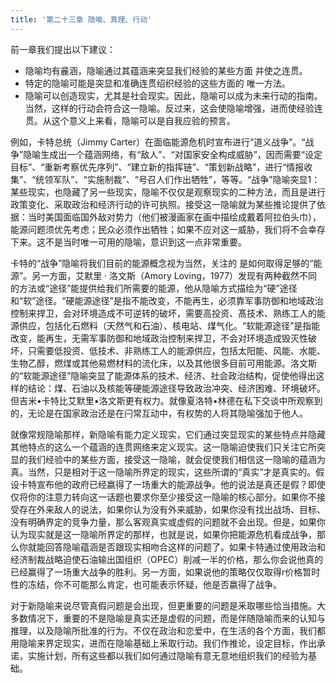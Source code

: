 ```yaml
---
title: '第二十三章 隐喻、真理、行动'
---
```


前一章我们提出以下建议：

- 隐喻均有麄涵，隐喻通过其蕴涵来突显我们经验的某些方面 并使之连贯。
- 特定的隐喻可能是突显和准确连贯绍织经验的这些方面的 唯一方法。
- 隐喻可以创造现实，尤其是社会现实。因此，隐喻可以成为未来行动的指南。当然，这样的行动会符合这一隐喻。反过来，这会使隐喻增强，进而使经验连贯。从这个意义上来看，隐喻可以是自我应验的预言。

例如，卡特总统（Jimmy Carter）在面临能源危机时宣布进行“道义战争”。“战争”隐喻生成出一个蕴涵网络，有“敌人”、“对国家安全构成威胁”，因而需要“设定目标”、“重新考察优先序列”、“建立新的指挥链”、“策划新战略”，进行“情报收集”、“统领军队”、“实施制裁”、“号召人们作出牺牲”，等等。“战争”隐喻突显1：某些现实，也隐藏了另一些现实，隐喻不仅仅是观察现实的二种方法，而且是进行政策变化、采取政治和经济行动的许可执照。接受这一隐喻就为某些推论提供了依据：当时美国面临国外敌对势力（他们被漫画家在画中描绘成戴着阿拉伯头巾），能源问题须优先考虑；民众必须作出牺牲；如果不应对这一威胁，我们将不会幸存下来。这不是当时唯一可用的隐喻，意识到这一点非常重要。

卡特的“战争”隐喻将我们目前的能源概念视为当然，关注的 是如何取得足够的“能源”。另一方面，艾默里 · 洛文斯（Amory Loving，1977）发现有两种截然不同的方法或“途径”能提供给我们所需要的能源，他从隐喻方式描绘为“硬”途径和“软”途径。“硬能源途径”是指不能改变，不能再生，必须靠军事防御和地域政治控制来捍卫，会对环境造成不可逆转的破坏，需要高投资、髙技术、熟练工人的能源供应，包括化石燃料（天然气和石油）、核电站、煤气化。“软能源途径”是指能改变，能再生，无需军事防御和地域政治控制来捍卫，不会对环境造成毁灭性破坏，只需要低投资、低技术、非熟练工人的能源供应，包括太阳能、风能、水能、生物乙醇，燃煤或其他易燃材料的流化床，以及其他很多目前可用能源。洛文斯的“软能源途径”隐喻突显了能源体系的技术、经济、社会政治结构，促使他得出这样的结论：煤、石油以及核能等硬能源途径导致政治冲突、经济困难、环境破坏。但吉米•卡特比艾默里•洛文斯更有权力。就像夏洛特•林德在私下交谈中所观察到的，无论是在国家政治还是在闩常互动中，有权势的人将其隐喻强加于他人。

就像常规隐喻那样，新隐喻有能力定义现实，它们通过突显现实的某些特点并隐藏其他特点的这么一个蕴涵的连贯网络来定义现实。这一隐喻迫使我们只关注它所突显的我们经验中的某些方面，接受这一隐喻，就会促使我们相信这一隐喻的蕴涵为真。当然，只是相对于这一隐喻所界定的现实，这些所谓的“真实”才是真实的。假设卡特宣布他的政府已经嬴得了一场重大的能源战争。他的说法是真还是假？即使仅将你的注意力转向这一话题也要求你至少接受这一隐喻的核心部分。如果你不接受存在外来敌人的说法，如果你认为没有外来威胁，如果你没有找出战场、目标、没有明确界定的竞争力量，那么客观真实或虚假的问题就不会出现。但是，如果你认为现实就是这一隐喻所界定的那样，也就是说，如果你把能源危机看成战争，那么你就能回答隐喻蕴涵是否跟现实相吻合这样的问题了。如果卡特通过使用政治和经济制裁战略迫使石油输出国组织（OPEC）削减一半的价格，那么你会说他真的已经赢得了一场重大战争的胜利。另一方面，如果说他的策略仅仅取得r价格暂时性的冻结，你不可能那么肯定，也可能表示怀疑，他是否嬴得了战争。

对于新隐喻来说尽管真假问题是会出现，但更重要的问题是釆取哪些恰当措施。大多数情况下，重要的不是隐喻是真实还是虚假的问题，而是伴随隐喻而来的认知与推理，以及隐喻所批准的行为。不仅在政治和恋爱中，在生活的各个方面，我们都用隐喻来界定现实，进而在隐喻基础上釆取行动。我们作推论，设定目标，作出承诺，实施计划，所有这些都以我们如何通过隐喻有意无意地组织我们的经验为基础。
